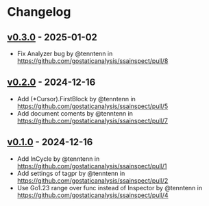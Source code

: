 # Changelog

## [v0.3.0](https://github.com/gostaticanalysis/ssainspect/compare/v0.2.0...v0.3.0) - 2025-01-02
- Fix Analyzer bug by @tenntenn in https://github.com/gostaticanalysis/ssainspect/pull/8

## [v0.2.0](https://github.com/gostaticanalysis/ssainspect/compare/v0.1.0...v0.2.0) - 2024-12-16
- Add (*Cursor).FirstBlock by @tenntenn in https://github.com/gostaticanalysis/ssainspect/pull/5
- Add document coments by @tenntenn in https://github.com/gostaticanalysis/ssainspect/pull/7

## [v0.1.0](https://github.com/gostaticanalysis/ssainspect/commits/v0.1.0) - 2024-12-16
- Add InCycle by @tenntenn in https://github.com/gostaticanalysis/ssainspect/pull/1
- Add settings of tagpr by @tenntenn in https://github.com/gostaticanalysis/ssainspect/pull/2
- Use Go1.23 range over func instead of Inspector by @tenntenn in https://github.com/gostaticanalysis/ssainspect/pull/4
